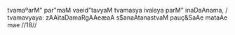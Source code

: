 tvamaºarM" par"maM vaeid"tavyaM
tvamasya ivaìsya parM" inaDaAnama, /
tvamavyaya: zAAìtaDamaRgAAeæaA
s$anaAtanastvaM pauç&SaAe mataAe mae //18//